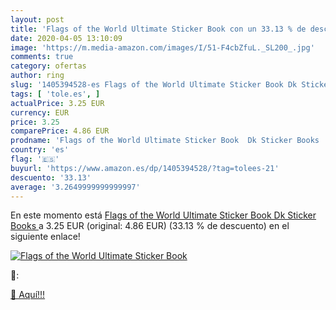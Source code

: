 ```yaml
---
layout: post
title: 'Flags of the World Ultimate Sticker Book con un 33.13 % de descuento'
date: 2020-04-05 13:10:09
image: 'https://m.media-amazon.com/images/I/51-F4cbZfuL._SL200_.jpg'
comments: true
category: ofertas
author: ring
slug: '1405394528-es Flags of the World Ultimate Sticker Book Dk Sticker Books'
tags: [ 'tole.es', ]
actualPrice: 3.25 EUR
currency: EUR
price: 3.25
comparePrice: 4.86 EUR
prodname: 'Flags of the World Ultimate Sticker Book  Dk Sticker Books '
country: 'es'
flag: '🇪🇸'
buyurl: 'https://www.amazon.es/dp/1405394528/?tag=tolees-21'
descuento: '33.13'
average: '3.2649999999999997'
---
```


En este momento está [Flags of the World Ultimate Sticker Book  Dk Sticker Books ](https://www.amazon.es/dp/1405394528/?tag=tolees-21) a 3.25 EUR (original: 4.86 EUR) (33.13 %  de descuento) en el siguiente enlace!

[![Flags of the World Ultimate Sticker Book](https://m.media-amazon.com/images/I/51-F4cbZfuL._SL200_.jpg)](https://www.amazon.es/dp/1405394528/?tag=tolees-21)

🔎:


[🛒 Aquí!!!](https://www.amazon.es/dp/1405394528/?tag=tolees-21)
